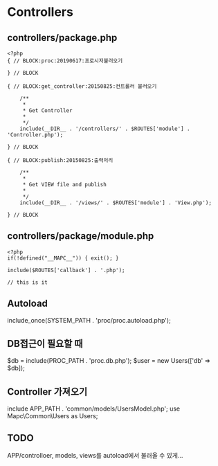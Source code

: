 Controllers
==================================================

controllers/package.php
--------------------------------------------------
```
<?php
{ // BLOCK:proc:20190617:프로시저불러오기

} // BLOCK

{ // BLOCK:get_controller:20150825:컨트롤러 불러오기

    /**
     *
     * Get Controller
     *
     */
    include(__DIR__ . '/controllers/' . $ROUTES['module'] . 'Controller.php');

} // BLOCK

{ // BLOCK:publish:20150825:출력처리

    /**
     *
     * Get VIEW file and publish
     *
     */
    include(__DIR__ . '/views/' . $ROUTES['module'] . 'View.php');

} // BLOCK
```

controllers/package/module.php
--------------------------------------------------
```
<?php
if(!defined("__MAPC__")) { exit(); }

include($ROUTES['callback'] . '.php');

// this is it
```

Autoload
--------------------------------------------------
include_once(SYSTEM_PATH . 'proc/proc.autoload.php');


DB접근이 필요할 때
--------------------------------------------------
$db   = include(PROC_PATH . 'proc.db.php');
$user = new Users(['db' => $db]);


Controller 가져오기
--------------------------------------------------
include APP_PATH . 'common/models/UsersModel.php';
use Mapc\Common\Users as Users;


TODO
--------------------------------------------------
APP/controlloer, models, views를 autoload에서 불러올 수 있게...
